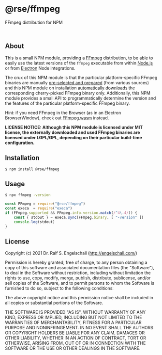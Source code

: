 
@rse/ffmpeg
===========

FFmpeg distribution for NPM

<p/>
<img src="https://nodei.co/npm/@rse/ffmpeg.png?downloads=true&stars=true" alt=""/>

<p/>
<img src="https://david-dm.org/rse/ffmpeg.png" alt=""/>

About
-----

This is a small NPM module, providing a [FFmpeg](https://ffmpeg.org)
distribution, to be able to easily use the latest versions of the
`ffmpeg` executable from within [Node.js](https://nodejs.org) or from
[Electron](https://electronjs.org) Node integrations.

The crux of this NPM module is that the particular platform-specific
FFmpeg binaries are manually [pre-selected and prepared](ffmpeg.sh)
(from various sources) and this NPM module on installation
[automatically downloads](npm-install.yaml) the corresponding
cherry-picked FFmpeg binary only. Additionally, this NPM module provides
a small API to programmatically determine the version and the features
of the particular platform-specific FFmpeg binary.

Hint: if you need FFmpeg in the Browser (as in an Electron
BrowserWindow), check out [FFmpeg.wasm](https://ffmpegwasm.github.io/)
instead.

**LICENSE NOTICE: Although this NPM module is licensed under MIT
license, the externally downloaded and used FFmpeg binaries are
licensed under LGPL/GPL, depending on their particular build-time
configuration.**

Installation
------------

```shell
$ npm install @rse/ffmpeg
```

Usage
-----

```sh
$ npx ffmpeg -version
```

```js
const FFmpeg = require("@rse/ffmpeg")
const execa  = require("execa")
if (FFmpeg.supported && FFmpeg.info.version.match(/^4\.4/)) {
    const { stdout } = execa.sync(FFmpeg.binary, [ "-version" ])
    console.log(stdout)
}
```

License
-------

Copyright (c) 2021 Dr. Ralf S. Engelschall (http://engelschall.com/)

Permission is hereby granted, free of charge, to any person obtaining
a copy of this software and associated documentation files (the
"Software"), to deal in the Software without restriction, including
without limitation the rights to use, copy, modify, merge, publish,
distribute, sublicense, and/or sell copies of the Software, and to
permit persons to whom the Software is furnished to do so, subject to
the following conditions:

The above copyright notice and this permission notice shall be included
in all copies or substantial portions of the Software.

THE SOFTWARE IS PROVIDED "AS IS", WITHOUT WARRANTY OF ANY KIND,
EXPRESS OR IMPLIED, INCLUDING BUT NOT LIMITED TO THE WARRANTIES OF
MERCHANTABILITY, FITNESS FOR A PARTICULAR PURPOSE AND NONINFRINGEMENT.
IN NO EVENT SHALL THE AUTHORS OR COPYRIGHT HOLDERS BE LIABLE FOR ANY
CLAIM, DAMAGES OR OTHER LIABILITY, WHETHER IN AN ACTION OF CONTRACT,
TORT OR OTHERWISE, ARISING FROM, OUT OF OR IN CONNECTION WITH THE
SOFTWARE OR THE USE OR OTHER DEALINGS IN THE SOFTWARE.

